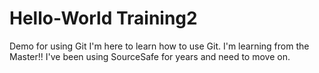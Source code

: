 # Hello-World Training2
Demo for using Git
I'm here to learn how to use Git.
I'm learning from the Master!!
I've been using SourceSafe for years and need to move on.
